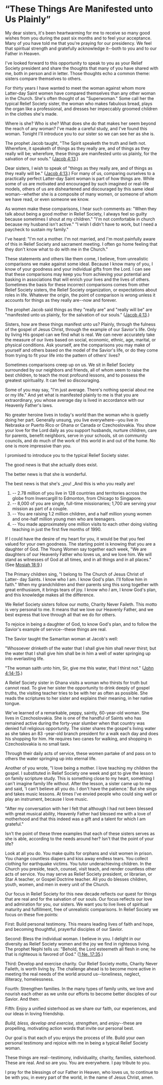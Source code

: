 # “These Things Are Manifested unto Us Plainly”

My dear sisters, it's been heartwarming for me to receive so many good wishes
from you during the past six months and to feel your acceptance. Many of you
have told me that you're praying for our presidency. We feel that spiritual
strength and gratefully acknowledge it--both to you and to our Father in
Heaven.

I've looked forward to this opportunity to speak to you as your Relief Society
president and share the thoughts that many of you have shared with me, both in
person and in letter. Those thoughts echo a common theme: sisters compare
themselves to others.

For thirty years I have wanted to meet the woman against whom more Latter-day
Saint women have compared themselves than any other woman in the Church. She's
often thought of as "Superwoman." Some call her the typical Relief Society
sister, the woman who makes fabulous bread, plays the organ like a
professional, and dresses her impeccably groomed children in the clothes she's
made.

Where is she? Who is she? What does she do that makes her seem beyond the
reach of any woman? I've made a careful study, and I've found this woman.
Tonight I'll introduce you to our sister so we can see her as she is.

The prophet Jacob taught, "The Spirit speaketh the truth and lieth not.
Wherefore, it speaketh of things as they really are, and of things as they
really will be; wherefore, these things are manifested unto us plainly, for
the salvation of our souls." ([Jacob
4:13](https://www.lds.org/scriptures/bofm/jacob/4.13?lang=eng#12).)

Dear sisters, I wish to speak of "things as they really are, and of things as
they really will be." ([Jacob
4:13](https://www.lds.org/scriptures/bofm/jacob/4.13?lang=eng#12).) For many
of us, comparing ourselves to a practically perfect Latter-day Saint woman is
part of how things are. While some of us are motivated and encouraged by such
imagined or real-life models, others of us are disheartened and discouraged by
this same ideal woman--whether she is a composite of many women, or someone of
whom we have read, or even someone we know.

As women make these comparisons, I hear such comments as: "When they talk
about being a good mother in Relief Society, I always feel so guilty because
sometimes I shout at my children." "I'm not comfortable in church because my
husband isn't active." "I wish I didn't have to work, but I need a paycheck to
sustain my family."

I've heard: "I'm not a mother. I'm not married, and I'm most painfully aware
of this in Relief Society and sacrament meeting. I often go home feeling that
they don't know what to do with me in the Church."

These statements and others like them come, I believe, from unrealistic
comparisons we make against some ideal. Because I know many of you, I know of
your goodness and your individual gifts from the Lord. I can see that these
comparisons may keep you from achieving your potential and basking in
associations that will enrich your lives and the lives of others. Sometimes
the basis for these incorrect comparisons comes from other Relief Society
sisters, the Relief Society organization, or expectations about roles in life.
Whatever the origin, the point of comparison is wrong unless it accounts for
things as they really are--now and forever.

The prophet Jacob said things as they "really are" and "really will be" are
"manifested unto us plainly, for the salvation of our souls." ([Jacob
4:13](https://www.lds.org/scriptures/bofm/jacob/4.13?lang=eng#12).)

Sisters, how are these things manifest unto us? Plainly, through the fulness
of the gospel of Jesus Christ, through the example of our Savior's life. Only
by living His gospel can we find what is real. We can never accurately take
the measure of our lives based on social, economic, ethnic, age, marital, or
physical conditions. Ask yourself, are the comparisons you may make of
yourself and others based on the model of the Savior's life, or do they come
from trying to fit your life into the pattern of others' lives?

Sometimes comparisons creep up on us. We sit in Relief Society surrounded by
our neighbors and friends, all of whom seem to raise the best children, to
teach the most profound lessons, and to possess the greatest spirituality. It
can feel so discouraging.

Some of you may say, "I'm just average. There's nothing special about me or my
life." And yet what is manifested plainly to me is that you are extraordinary,
you whose average day is lived in accordance with our Heavenly Father's laws.

No greater heroine lives in today's world than the woman who is quietly doing
her part. Generally unsung, you live everywhere--you live in Nebraska or
Puerto Rico or Ghana or Canada or Czechoslovakia. You show your love for the
Lord daily as you support husbands, nurture children, care for parents,
benefit neighbors, serve in your schools, sit on community councils, and do
much of the work of this world in and out of the home. No one is more
impressive than you.

I promised to introduce you to the typical Relief Society sister.

The good news is that she actually does exist.

The better news is that she is wonderful.

The best news is that she's _you! _And this is who you really are!

  1. -- 2.78 million of you live in 128 countries and territories across the globe from Invercargill to Edmonton, from Chicago to Singapore. 
  2. -- 8,000 of you are single, full-time missionaries; 1,700 are serving your mission as part of a couple. 
  3. -- You are raising 1.2 million children, and a half million young women and one-half million young men who are teenagers. 
  4. -- You made approximately one million visits to each other doing visiting teaching in just the first five months of 1990. 

If I could have the desire of my heart for you, it would be that you feel
valued for your own goodness. The starting point is knowing that you are a
daughter of God. The Young Women say together each week, "We are daughters of
our Heavenly Father who loves us, and we love him. We will stand as witnesses
of God at all times, and in all things and in all places." (See [Mosiah
18:9](https://www.lds.org/scriptures/bofm/mosiah/18.9?lang=eng#8).)

The Primary children sing, "I belong to The Church of Jesus Christ of Latter-
day Saints. I know who I am. I know God's plan. I'll follow him in faith."
When my grandchildren and their parents sing this song together with great
enthusiasm, it brings tears of joy. I know who _I_ am, I know God's plan, and
this knowledge makes all the difference.

We Relief Society sisters follow our motto, Charity Never Faileth. This motto
is very personal to me. It means that we love our Heavenly Father, and we best
express that love through all that we do for others.

To rejoice in being a daughter of God, to know God's plan, and to follow the
Savior's example of service--these things are real.

The Savior taught the Samaritan woman at Jacob's well:

"Whosoever drinketh of the water that I shall give him shall never thirst; but
the water that I shall give him shall be in him a well of water springing up
into everlasting life.

"The woman saith unto him, Sir, give me this water, that I thirst not." ([John
4:14-15](https://www.lds.org/scriptures/nt/john/4.14-15?lang=eng#13).)

A Relief Society sister in Ghana visits a woman who thirsts for truth but
cannot read. To give her sister the opportunity to drink deeply of gospel
truths, the visiting teacher tries to be with her as often as possible. She
reads the scriptures to her sister and explains their meaning, in her native
tongue.

We've learned of a remarkable, peppy, saintly, 60-year-old woman. She lives in
Czechoslovakia. She is one of the handful of Saints who has remained active
during the forty-year slumber when that country was denied full religious
opportunity. The sister shares the gospel's living water as she takes an 83
-year-old branch president for a walk each day and does his shopping for him.
He requires two canes for walking, and shopping in Czechoslovakia is no small
task.

Through their daily acts of service, these women partake of and pass on to
others the water springing up into eternal life.

Another of you wrote, "I love being a mother. I love teaching my children the
gospel. I substituted in Relief Society one week and got to give the lesson on
family scripture study. This is something close to my heart, something I can't
imagine family life without. After the lesson, a sister came up to me and
said, 'I can't believe all you do. I don't have the patience.' But she sings
and takes music lessons. At times I've envied people who could sing well or
play an instrument, because I love music.

"After my conversation with her I felt that although I had not been blessed
with great musical ability, Heavenly Father had blessed me with a love of
motherhood and that this indeed was a gift and a talent for which I am
grateful."

Isn't the point of these three examples that each of these sisters serves as
she is able, according to the needs around her? Isn't that the point of your
life?

Look at all you do. You make quilts for orphans and visit women in prison. You
change countless diapers and kiss away endless tears. You collect clothing for
earthquake victims. You tutor underachieving children. In the Church you
preside, teach, counsel, visit teach, and render countless other acts of
service. You may serve as Relief Society president, or librarian, or Star A
teacher, or Gospel Doctrine teacher. All you do blesses children, youth,
women, and men in every unit of the Church.

Our focus in Relief Society for this new decade reflects our quest for things
that are real and for the salvation of our souls. Our focus reflects our love
and admiration for you, our sisters. We want you to live lives of spiritual
maturity and fulfillment, free of unrealistic comparisons. In Relief Society
we focus on these five points:

First: Build personal testimony. This means leading lives of faith and hope,
and becoming thoughtful, prayerful disciples of our Savior.

Second: Bless the individual woman. I believe in you. I delight in our
diversity as Relief Society women and the joy we find in righteous living. The
prophet Nephi tells us: "Behold, the Lord esteemeth all flesh in one; he that
is righteous is favored of God." ([1 Ne.
17:35](https://www.lds.org/scriptures/bofm/1-ne/17.35?lang=eng#34).)

Third: Develop and exercise charity. Our Relief Society motto, Charity Never
Faileth, is worth living by. The challenge ahead is to become more active in
meeting the real needs of the world around us--loneliness, neglect,
illiteracy, homelessness.

Fourth: Strengthen families. In the many types of family units, we love and
nourish each other as we unite our efforts to become better disciples of our
Savior. And then:

Fifth: Enjoy a unified sisterhood as we share our faith, our experiences, and
our ideas in loving friendship.

_Build, bless, develop and exercise, strengthen,_ and _enjoy_--these are
propelling, motivating action words that invite our personal best.

Our goal is that each of you enjoys the process of life. Build your own
personal testimony and rejoice with me in being a typical Relief Society
woman.

These things are real--testimony, individuality, charity, families,
sisterhood. These are real. And so are you. You are everywhere. I pay tribute
to you.

I pray for the blessings of our Father in Heaven, who loves us, to continue to
be with you, in every part of the world, in the name of Jesus Christ, amen.


